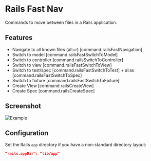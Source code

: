 # Rails Fast Nav

Commands to move between files in a Rails application.

## Features

* Navigate to all known files (alt+r) [command.railsFastNavigation]
* Switch to model [command.railsFastSwitchToModel]
* Switch to controller [command.railsSwitchToController]
* Switch to view [command.railsFastSwitchToView]
* Switch to test/spec [command.railsFastSwitchToTest] + alias [command.railsFastSwitchToSpec]
* Switch to fixture [command.railsFastSwitchToFixture]
* Create View [command.railsCreateView]
* Create Spec [command.railsCreateSpec]

## Screenshot
![Example](https://github.com/jemmyw/vscode-rails-fast-nav/raw/master/images/railsnav.gif)

## Configuration

Set the Rails `app` directory if you have a non-standard directory layout:

```json
"rails.appDir": "lib/app"
```